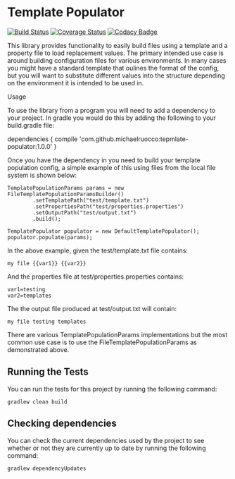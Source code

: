 # Template Populator

[![Build Status](https://travis-ci.org/michaelruocco/template-populator.svg?branch=master)](https://travis-ci.org/michaelruocco/template-populator)
[![Coverage Status](https://coveralls.io/repos/github/michaelruocco/template-populator/badge.svg?branch=master)](https://coveralls.io/github/michaelruocco/template-populator?branch=master)
[![Codacy Badge](https://api.codacy.com/project/badge/Grade/46f9bf471317401d938cf3c39ee94b75)](https://www.codacy.com/app/michaelruocco/template-populator?utm_source=github.com&amp;utm_medium=referral&amp;utm_content=michaelruocco/template-populator&amp;utm_campaign=Badge_Grade)

This library provides functionality to easily build files using a template and a
property file to load replacement values. The primary intended use case is around building
configuration files for various environments. In many cases you might have a standard template
that oulines the format of the config, but you will want to substitute different values into
the structure depending on the environment it is intended to be used in.

Usage

To use the library from a program you will need to add a dependency to your project. In gradle you would do this by
adding the following to your build.gradle file:

dependencies {
    compile 'com.github.michaelruocco:tepmlate-populator:1.0.0'
}

Once you have the dependency in you need to build your template population config, a simple
example of this using files from the local file system is shown below:

```
TemplatePopulationParams params = new FileTemplatePopulationParamsBuilder()
        .setTemplatePath("test/template.txt")
        .setPropertiesPath("test/properties.properties")
        .setOutputPath("test/output.txt")
        .build();

TemplatePopulator populator = new DefaultTemplatePopulator();
populator.populate(params);
```

In the above example, given the test/template.txt file contains:

```
my file {{var1}} {{var2}}
```

And the properties file at test/properties.properties contains:

```
var1=testing
var2=templates
```

The the output file produced at test/output.txt will contain:

```
my file testing templates
```

There are various TemplatePopulationParams implementations but the most common use case is to use the
FileTemplatePopulationParams as demonstrated above.

## Running the Tests

You can run the tests for this project by running the following command:

```
gradlew clean build
```

## Checking dependencies

You can check the current dependencies used by the project to see whether
or not they are currently up to date by running the following command:

```
gradlew dependencyUpdates
```